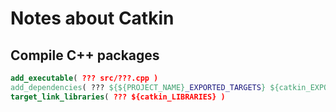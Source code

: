 # Notes about Catkin

## Compile C++ packages

```cmake
add_executable( ??? src/???.cpp )
add_dependencies( ??? ${${PROJECT_NAME}_EXPORTED_TARGETS} ${catkin_EXPORTED_TARGETS} )
target_link_libraries( ??? ${catkin_LIBRARIES} )
```

